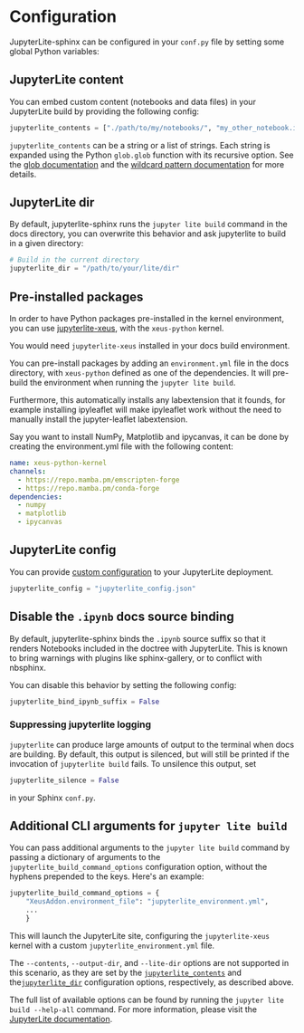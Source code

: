 # Configuration

JupyterLite-sphinx can be configured in your `conf.py` file by setting some global Python variables:

## JupyterLite content

You can embed custom content (notebooks and data files) in your JupyterLite build by providing the following config:

```python
jupyterlite_contents = ["./path/to/my/notebooks/", "my_other_notebook.ipynb"]
```

`jupyterlite_contents` can be a string or a list of strings. Each string is expanded using the Python `glob.glob` function with its recursive option. See the [glob documentation](https://docs.python.org/3/library/glob.html#glob.glob) and the [wildcard pattern documentation](https://docs.python.org/3/library/fnmatch.html#fnmatch.fnmatch) for more details.

## JupyterLite dir

By default, jupyterlite-sphinx runs the `jupyter lite build` command in the docs directory, you can overwrite this behavior and ask jupyterlite to build in a given directory:

```python
# Build in the current directory
jupyterlite_dir = "/path/to/your/lite/dir"
```

## Pre-installed packages

In order to have Python packages pre-installed in the kernel environment, you can use [jupyterlite-xeus](https://jupyterlite-xeus.readthedocs.io), with the `xeus-python` kernel.

You would need `jupyterlite-xeus` installed in your docs build environment.

You can pre-install packages by adding an `environment.yml` file in the docs directory, with `xeus-python` defined as one of the dependencies. It will pre-build the environment when running the `jupyter lite build`.

Furthermore, this automatically installs any labextension that it founds, for example installing ipyleaflet will make ipyleaflet work without the need to manually install the jupyter-leaflet labextension.

Say you want to install NumPy, Matplotlib and ipycanvas, it can be done by creating the environment.yml file with the following content:

```yaml
name: xeus-python-kernel
channels:
  - https://repo.mamba.pm/emscripten-forge
  - https://repo.mamba.pm/conda-forge
dependencies:
  - numpy
  - matplotlib
  - ipycanvas
```

## JupyterLite config

You can provide [custom configuration](https://jupyterlite.readthedocs.io/en/latest/howto/index.html#configuring-a-jupyterlite-deployment)
to your JupyterLite deployment.

```python
jupyterlite_config = "jupyterlite_config.json"
```

## Disable the `.ipynb` docs source binding

By default, jupyterlite-sphinx binds the `.ipynb` source suffix so that it renders Notebooks included in the doctree with JupyterLite.
This is known to bring warnings with plugins like sphinx-gallery, or to conflict with nbsphinx.

You can disable this behavior by setting the following config:

```python
jupyterlite_bind_ipynb_suffix = False
```

### Suppressing jupyterlite logging

`jupyterlite` can produce large amounts of output to the terminal when docs are building.
By default, this output is silenced, but will still be printed if the invocation of
`jupyterlite build` fails. To unsilence this output, set

```python
jupyterlite_silence = False
```

in your Sphinx `conf.py`.

## Additional CLI arguments for `jupyter lite build`

You can pass additional arguments to the `jupyter lite build` command by passing a dictionary of arguments to the `jupyterlite_build_command_options` configuration option, without the hyphens prepended to the keys. Here's an example:

```python
jupyterlite_build_command_options = {
    "XeusAddon.environment_file": "jupyterlite_environment.yml",
    ...
    }
```

This will launch the JupyterLite site, configuring the `jupyterlite-xeus` kernel with a custom
`jupyterlite_environment.yml` file.

The `--contents`, `--output-dir`, and `--lite-dir` options are not supported in this scenario, as they are set by
the [`jupyterlite_contents`](#jupyterlite-content) and the[`jupyterlite_dir`](#jupyterlite-dir) configuration
options, respectively, as described above.

The full list of available options can be found by running the `jupyter lite build --help-all` command. For more
information, please visit the [JupyterLite documentation](https://jupyterlite.readthedocs.io/en/stable/reference/cli.html#usage).
